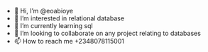 - 👋 Hi, I’m @eoabioye
- 👀 I’m interested in relational database
- 🌱 I’m currently learning sql
- 💞️ I’m looking to collaborate on any project relating to databases
- 📫 How to reach me +2348078115001

<!---
eoabioye/eoabioye is a ✨ special ✨ repository because its `README.md` (this file) appears on your GitHub profile.
You can click the Preview link to take a look at your changes.
--->
